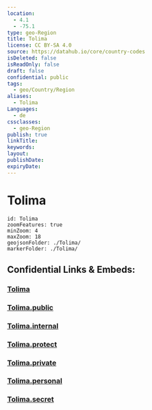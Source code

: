 ```yaml
---
location:
  - 4.1
  - -75.1
type: geo-Region
title: Tolima
license: CC BY-SA 4.0
source: https://datahub.io/core/country-codes
isDeleted: false
isReadOnly: false
draft: false
confidential: public
tags:
  - geo/Country/Region
aliases:
  - Tolima
Languages:
  - de
cssclasses:
  - geo-Region
publish: true
linkTitle:
keywords:
layout:
publishDate:
expiryDate:
---
```


# Tolima

```leaflet
id: Tolima
zoomFeatures: true 
minZoom: 4 
maxZoom: 18
geojsonFolder: ./Tolima/
markerFolder: ./Tolima/
```


## Confidential Links & Embeds: 

### [Tolima](/_Standards/Earth/Continent/America~South/Colombia/departments~Colombia/Tolima.md) 

### [Tolima.public](/_public/Earth/Continent/America~South/Colombia/departments~Colombia/Tolima.public.md) 

### [Tolima.internal](/_internal/Earth/Continent/America~South/Colombia/departments~Colombia/Tolima.internal.md) 

### [Tolima.protect](/_protect/Earth/Continent/America~South/Colombia/departments~Colombia/Tolima.protect.md) 

### [Tolima.private](/_private/Earth/Continent/America~South/Colombia/departments~Colombia/Tolima.private.md) 

### [Tolima.personal](/_personal/Earth/Continent/America~South/Colombia/departments~Colombia/Tolima.personal.md) 

### [Tolima.secret](/_secret/Earth/Continent/America~South/Colombia/departments~Colombia/Tolima.secret.md)

